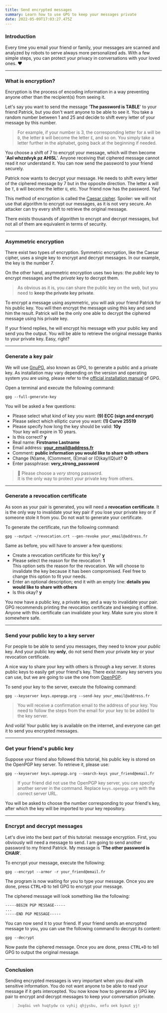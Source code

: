 ```yaml
---
title: Send encrypted messages
summary: Learn how to use GPG to keep your messages private
date: 2022-05-09T17:03:27.475Z
---
```


### Introduction

Every time you email your friend or family, your messages are scanned and
analyzed by robots to serve always more personalized ads. With a few simple
steps, you can protect your privacy in conversations with your loved ones.
:heart:

---
### What is encryption?

Encryption is the process of encoding information in a way preventing anyone
other than the recipient(s) from seeing it.

Let's say you want to send the message '**The password is TABLE**' to your
friend Patrick, but you don't want anyone to be able to see it. You take a
random number between 1 and 25 and decide to shift every letter of your message
by this number.

> For example, if your number is 3, the corresponding letter for `A` will be
> `D`, the letter `B` will become the letter `E`, and so on. You simply take a
> letter further in the alphabet, going back at the beginning if needed.

You choose a shift of 7 to encrypt your message, which will then become '**Aol
whzzdvyk pz AHISL**'. Anyone receiving that ciphered message cannot read it nor
understand it. You can now send the password to your friend securely.

Patrick now wants to decrypt your message. He needs to shift every letter of the
ciphered message by 7 but in the opposite direction. The letter `A` will be `T`,
`B` will become the letter `U`, etc. Your friend now has the password. Yay!

This method of encryption is called the [Caesar
cipher](https://en.wikipedia.org/wiki/Caesar_cipher). Spoiler: we will not use
that algorithm to encrypt our messages, as it is not very secure. An attacker
can try every shift to retrieve the original message.

There exists thousands of algorithm to encrypt and decrypt messages, but not all
of them are equivalent in terms of security.

---
### Asymmetric encryption

There exist two types of encryption. Symmetric encryption, like the Caesar
cipher, uses a single key to encrypt and decrypt messages. In our example, the
key is the number 7.

On the other hand, asymmetric encryption uses two keys: the *public* key to
encrypt messages and the *private* key to decrypt them.

> As obvious as it is, you can share the public key on the web, but you need to
> **keep the private key private**.

To encrypt a message using asymmetric, you will ask your friend Patrick for his
public key. You will then encrypt the message using this key and send him the
result. Patrick will be the only one able to decrypt the ciphered message using
his private key.

If your friend replies, he will encrypt his message with your public key and
send you the output. You will be able to retrieve the original message thanks to
your private key. Easy, right?

---
### Generate a key pair

We will use [GnuPG](https://gnupg.org/), also known as GPG, to generate a public
and a private key. As installation may vary depending on the version and
operating system you are using, please refer to the [official installation
manual](https://gnupg.org/download/) of GPG.

Open a terminal and execute the following command:

```prompt
gpg --full-generate-key
```

You will be asked a few questions:

- Please select what kind of key you want: **(9) ECC (sign and encrypt)**
- Please select which elliptic curve you want: **(1) Curve 25519**
- Please specify how long the key should be valid: **10y**  
  Your key will expire in 10 years.
- Is this correct? **y**
- Real name: **Firstname Lastname**
- Email address: **your_email@address.fr**
- Comment: **public information you would like to share with others**
- Change (N)ame, (C)omment, (E)mail or (O)kay/(Q)uit? **O**
- Enter passphrase: **very_strong_password**

> 📝 Please choose a *very* strong password.  
> It is the only way to protect your private key from others.

---
### Generate a revocation certificate

As soon as your pair is generated, you will need a **revocation certificate**.
It is the only way to invalidate your key pair if you lose your private key or
if someone stole it from you. Do not wait to generate your certificate.

To generate the certificate, run the following command:

```prompt
gpg --output ~/revocation.crt --gen-revoke your_email@address.fr
```

Same as before, you will have to answer a few questions:

- Create a revocation certificate for this key? **y**
- Please select the reason for the revocation: **1**  
  This option sets the reason for the revocation. We will choose to invalidate
  the key because it has been compromised. Feel free to change this option to
  fit your needs.
- Enter an optional description; end it with an empty line: **details you would
  like to share with others**
- Is this okay? **y**

You now have a public key, a private key, and a way to invalidate your pair. GPG
recommends printing the revocation certificate and keeping it offline. Anyone
with this certificate can invalidate your key. Make sure you store it somewhere
safe.

---
### Send your public key to a key server

For people to be able to send you messages, they need to know your *public* key.
And your public key **only**, do not send them your private key or your
revocation certificate.

A nice way to share your key with others is through a key server. It stores
public keys to easily get your friend's key. There exist many key servers you
can use, but we are going to use the one from
[OpenPGP](https://keys.openpgp.org/).

<!-- Maybe explain about privacy and RGPD -->

To send your key to the server, execute the following command:

```prompt
gpg --keyserver keys.openpgp.org --send-key your_email@address.fr
```

> You will receive a confirmation email to the address of your key. You need to
> follow the steps from the email for your key to be added to the key server.

And voilà! Your public key is available on the internet, and everyone can get it
to send you encrypted messages.

---
### Get your friend's public key

Suppose your friend also followed this tutorial, his public key is stored on the
OpenPGP key server. To retrieve it, please use:

```prompt
gpg --keyserver keys.openpgp.org --search-keys your_friend@email.fr
```

> If your friend did not use the OpenPGP key server, you can specify another
> server in the command. Replace `keys.openpgp.org` with the correct server URL.

You will be asked to choose the number corresponding to your friend's key, after
which the key will be imported to your key repository.

---
### Encrypt and decrypt messages

Let's dive into the best part of this tutorial: message encryption. First, you
obviously will need a message to send. I am going to send another password to my
friend Patrick. My message is '**The other password is CHAIR**'.

To encrypt your message, execute the following:

```prompt
gpg --encrypt --armor -r your_friend@email.fr
```

The program is now waiting for you to type your message. Once you are done,
press <kbd><kbd>CTRL</kbd>+<kbd>D</kbd></kbd> to tell GPG to encrypt your
message.

The ciphered message will look something like the following:

```prompt
-----BEGIN PGP MESSAGE-----
...
-----END PGP MESSAGE-----
```

You can now send it to your friend. If your friend sends an encrypted message to
you, you can use the following command to decrypt its content:

```prompt
gpg --decrypt
```

Now paste the ciphered message. Once you are done, press
<kbd><kbd>CTRL</kbd>+<kbd>D</kbd></kbd> to tell GPG to output the original
message.

---
### Conclusion

Sending encrypted messages is very important when you deal with sensitive
information. You do not want anyone to be able to read your message if it gets
intercepted. You now know how to generate a GPG key pair to encrypt and decrypt
messages to keep your conversation private.

> `Jxqdai veh huqtydw co vyhij qhjysbu, xefu oek byaut yj!`
